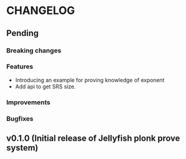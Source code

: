 # CHANGELOG

## Pending

### Breaking changes

### Features

- Introducing an example for proving knowledge of exponent
- Add api to get SRS size.

### Improvements

### Bugfixes

## v0.1.0 (Initial release of Jellyfish plonk prove system)

